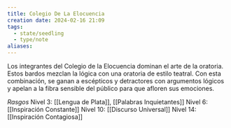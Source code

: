 ```yaml
---
title: Colegio De La Elocuencia
creation date: 2024-02-16 21:09
tags:
  - state/seedling
  - type/note
aliases:
---
```

Los integrantes del Colegio de la Elocuencia dominan el arte de la oratoria. Estos bardos mezclan la lógica con una oratoria de estilo teatral. Con esta combinación, se ganan a escépticos y detractores con argumentos lógicos y apelan a la fibra sensible del público para que afloren sus emociones.


*Rasgos*
Nivel 3: [[Lengua de Plata]], [[Palabras Inquietantes]]
Nivel 6: [[Inspiración Constante]]
Nivel 10: [[Discurso Universal]]
Nivel 14: [[Inspiración Contagiosa]]